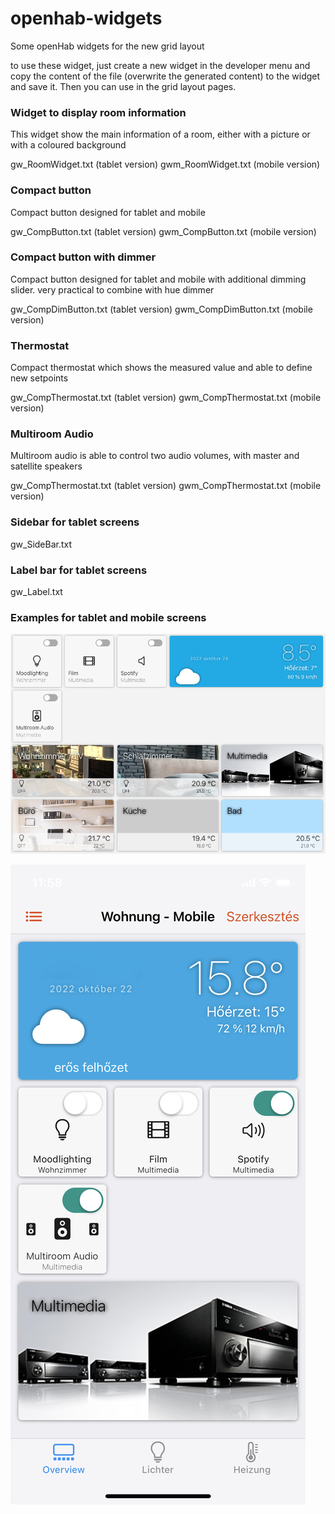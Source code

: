 # openhab-widgets
Some openHab widgets for the new grid layout

to use these widget, just create a new widget in the developer menu and copy the content of the file (overwrite the generated content) to the widget and save it. Then you can use in the grid layout pages.

### **Widget to display room information**
This widget show the main information of a room, either with a picture or with a coloured background

gw_RoomWidget.txt (tablet version)
gwm_RoomWidget.txt (mobile version)

### **Compact button**
Compact button designed for tablet and mobile

gw_CompButton.txt (tablet version)
gwm_CompButton.txt (mobile version)

### **Compact button with dimmer**
Compact button designed for tablet and mobile with additional dimming slider. very practical to combine with hue dimmer

gw_CompDimButton.txt (tablet version)
gwm_CompDimButton.txt (mobile version)

### **Thermostat**
Compact thermostat which shows the measured value and able to define new setpoints

gw_CompThermostat.txt (tablet version)
gwm_CompThermostat.txt (mobile version)

### **Multiroom Audio**
Multiroom audio is able to control two audio volumes, with master and satellite speakers

gw_CompThermostat.txt (tablet version)
gwm_CompThermostat.txt (mobile version)

### **Sidebar for tablet screens**
gw_SideBar.txt

### **Label bar for tablet screens**
gw_Label.txt


### **Examples for tablet and mobile screens**
![foto1](images/image_t.png)

![foto2](images/image_m.PNG)
